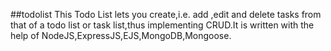 ##t o d o l i s t 
 
 This Todo List lets you create,i.e. add ,edit and delete tasks from that of a todo list or task list,thus implementing CRUD.It is written with the help of NodeJS,ExpressJS,EJS,MongoDB,Mongoose.  
